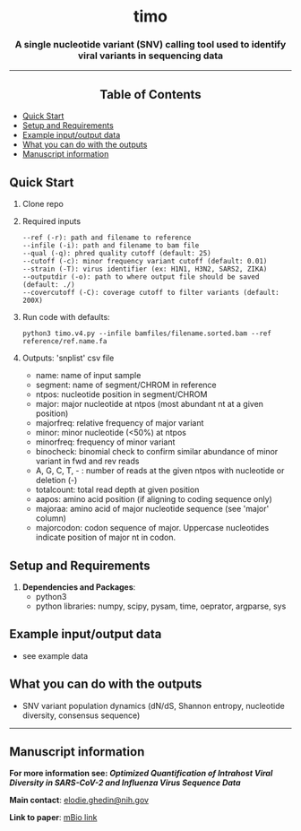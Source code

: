 <!-- Center the main title -->
<h1 align="center">timo</h1>

<h3 align="center">A single nucleotide variant (SNV) calling tool used to identify viral variants in sequencing data</h3>

---
<h2 align="center"> Table of Contents </h2>

- [Quick Start](#quick-start)
- [Setup and Requirements](#setup-and-requirements)
- [Example input/output data](#example-inputoutput-data)
- [What you can do with the outputs](#what-you-can-do-with-the-outputs)
- [Manuscript information](#manuscript-information)

## Quick Start

1. Clone repo
2. Required inputs
    ```
    --ref (-r): path and filename to reference
    --infile (-i): path and filename to bam file 
    --qual (-q): phred quality cutoff (default: 25) 
    --cutoff (-c): minor frequency variant cutoff (default: 0.01)
    --strain (-T): virus identifier (ex: H1N1, H3N2, SARS2, ZIKA)
    --outputdir (-o): path to where output file should be saved (default: ./)
    --covercutoff (-C): coverage cutoff to filter variants (default: 200X)
    ```
3. Run code with defaults:
   ```
   python3 timo.v4.py --infile bamfiles/filename.sorted.bam --ref reference/ref.name.fa
   ```

4. Outputs: 'snplist' csv file
    -  name: name of input sample
    - segment: name of segment/CHROM in reference
    - ntpos: nucleotide position in segment/CHROM
    - major: major nucleotide at ntpos (most abundant nt at a given position)
    - majorfreq: relative frequency of major variant
    - minor: minor nucleotide (<50%) at ntpos 
    - minorfreq: frequency of minor variant
    - binocheck: binomial check to confirm similar abundance of minor variant in fwd and rev reads
    - A, G, C, T, - : number of reads at the given ntpos with nucleotide or deletion (-)
    - totalcount: total read depth at given position
    - aapos: amino acid position (if aligning to coding sequence only)
    - majoraa: amino acid of major nucleotide sequence (see 'major' column)
    - majorcodon: codon sequence of major. Uppercase nucleotides indicate position of major nt in codon.


## Setup and Requirements

1. **Dependencies and Packages**:
    - python3
    - python libraries: numpy, scipy, pysam, time, oeprator, argparse, sys
  
## Example input/output data
- see example data

## What you can do with the outputs
- SNV variant population dynamics (dN/dS, Shannon entropy, nucleotide diversity, consensus sequence)

---

## Manuscript information

**For more information see: _Optimized Quantification of Intrahost Viral Diversity in SARS-CoV-2 and Influenza Virus Sequence Data_**

**Main contact**: [elodie.ghedin@nih.gov](mailto:main.author@example.com)

**Link to paper**: [mBio link](https://journals.asm.org/doi/10.1128/mbio.01046-23)

